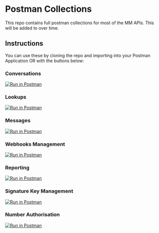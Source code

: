 
# Postman Collections

This repo contains full postman collections for most of the MM APIs. This will be added to over time.

## Instructions

You can use these by cloning the repo and importing into your Postman Application OR with the buttons below:

### Conversations

[![Run in Postman](https://run.pstmn.io/button.svg)](https://app.getpostman.com/run-collection/9c0f67ae55f173310d33)

### Lookups

[![Run in Postman](https://run.pstmn.io/button.svg)](https://app.getpostman.com/run-collection/7dbb0007cff1630317b5)

### Messages

[![Run in Postman](https://run.pstmn.io/button.svg)](https://app.getpostman.com/run-collection/11b2a979fa10c6564f77)

### Webhooks Management

[![Run in Postman](https://run.pstmn.io/button.svg)](https://app.getpostman.com/run-collection/4484dfbb1fef44e53094)

### Reporting

[![Run in Postman](https://run.pstmn.io/button.svg)](https://app.getpostman.com/run-collection/4328b75d99c64a439e39)

### Signature Key Management

[![Run in Postman](https://run.pstmn.io/button.svg)](https://app.getpostman.com/run-collection/e301a1cb751032a3d32f)

### Number Authorisation

[![Run in Postman](https://run.pstmn.io/button.svg)](https://app.getpostman.com/run-collection/0cb82955424cc2d15b48)
